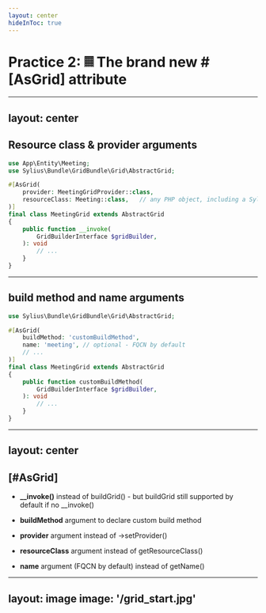 ```yaml
---
layout: center
hideInToc: true
---
```



# Practice 2: 𝄜 The brand new #[AsGrid] attribute

<!--
*Estelle*
-->

---
layout: center
---

## Resource class & provider arguments

```php {all|5|6|10-14|all}
use App\Entity\Meeting;
use Sylius\Bundle\GridBundle\Grid\AbstractGrid;

#[AsGrid(
    provider: MeetingGridProvider::class,
    resourceClass: Meeting::class,   // any PHP object, including a Sylius resource
)]
final class MeetingGrid extends AbstractGrid
{
    public function __invoke(
        GridBuilderInterface $gridBuilder,
    ): void 
        // ...
    }
}
```

<!--
*Estelle*

Quand on utilise un grid provider custom, on n'a pas besoin de spécifier la resource class qui est utilisée par les drivers Doctrine.
-->

---

## build method and name arguments

```php {all|4,10|5|all}
use Sylius\Bundle\GridBundle\Grid\AbstractGrid;

#[AsGrid(
    buildMethod: 'customBuildMethod', 
    name: 'meeting', // optional - FQCN by default
    // ...
)]
final class MeetingGrid extends AbstractGrid
{
    public function customBuildMethod(
        GridBuilderInterface $gridBuilder,
    ): void 
        // ...
    }
}
```

<!--
*Estelle*

* __invoke => - SOLID single responsibility / separation of concerns 
              - consistency with Symfony DX for services to be autowirable callables
              - no need to implement an interface anymore
* flexibility : you can still use buildGrid (it works behind the scenes without interface)
* custom build method => - Multiple grids def in one class
                         - Reusable logic (traits/base)
                         - Decorators/extensions
#[AsGrid('app_admin_user')]
#[AsGrid('app_admin_customer', buildMethod: 'buildCustomerGrid')]
final class UserGrids
{
    public function __invoke(GridBuilderInterface $grid): void
    {
        // User grid definition
    }

    public function buildCustomerGrid(GridBuilderInterface $grid): void
    {
        // Customer grid definition
    }
}
-->


---
layout: center
---

## [#AsGrid]


<v-clicks>

* **__invoke()** instead of buildGrid() - but buildGrid still supported by default if no __invoke()

* **buildMethod** argument to declare custom build method

* **provider** argument instead of ->setProvider()

* **resourceClass** argument instead of getResourceClass()

* **name** argument (FQCN by default) instead of getName()

</v-clicks>

<!--
*Estelle*

* __invoke => - SOLID single responsibility / separation of concerns 
              - consistency with Symfony DX for services to be autowirable callables
              - no need to implement an interface anymore
* flexibility : you can still use buildGrid (it works behind the scenes without interface)
* custom build method => - Multiple grids def in one class
                         - Reusable logic (traits/base)
                         - Decorators/extensions
#[AsGrid('app_admin_user')]
#[AsGrid('app_admin_customer', buildMethod: 'buildCustomerGrid')]
final class UserGrids
{
    public function __invoke(GridBuilderInterface $grid): void
    {
        // User grid definition
    }

    public function buildCustomerGrid(GridBuilderInterface $grid): void
    {
        // Customer grid definition
    }
}
-->

---
layout: image
image: '/grid_start.jpg'
---

